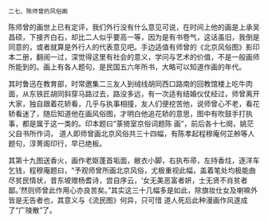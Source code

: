     二七、陈师曾的风俗画 

   陈师曾的画世上已有定评，我们外行没有什么意见可说，在时间上他的画是上承吴昌硕，下接齐白石，却比二人似乎要高一等，因为是有书卷气，这话虽旧，我倒是同意的，或者就算是外行人的代表意见吧。手边适值有师曾的《北京风俗图》影印本二册，翻阅一过，深觉得这里有社会的意义，学问与艺术的价值，不是一般画师所能到的。画上有各人题句，是民国五六年所书，大略可以知道作画的年代。

   其时鲁迅在教育部，时常邀集二三友人到绒线胡同西口路南的回教馆楼上吃牛肉面，从东铁匠胡同斜穿马路过去，路没多远，有一次适有结婚仪仗经过，师曾离开大家，独自跟着花轿看，几乎与执事相撞，友人们便挖苦他，说师曾心不老，看花轿看迷了，随后知道他在画风俗图，才明白他追花轿的意思，图中有吹鼓手打执事，都是属于这一类的。印本题曰“菉猗室京俗词题陈 画”，前后各十七阕，姚茫父自书所作词， 道人即师曾画北京风俗共三十四幅，有陈孝起程穆庵何芷舲等人题句，淳菁阁印行，早已绝板。

   其第十九图送香火，画作老妪蓬首垢面，敝衣小脚，右执布帚，左持香炷，逐洋车乞钱，程穆庵题曰，“予观师曾所画北京风俗，尤极重视此幅，盖着笔处均极能曲尽贫民情状，昔东坡赠杨耆诗，尝自序云，‘女无美恶富者妍，士无贤不肖贫者鄙。’然则师曾此作用心亦良苦矣。”其实这三十几幅多是如此，除旗妆仕女及喇嘛外皆是无告者也，其意义与《流民图》何异，只可惜 道人死后此种漫画作风遂成了“广陵散”了。

